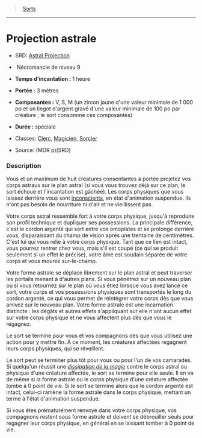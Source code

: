 ﻿---
!Spell
Family: SpellHD
Level: 9
Type: Nécromancie
CastingTime: 1 heure
Range: 3 mètres
Components: V, S, M (un zircon jaune d'une valeur minimale de 1 000 po et un lingot d'argent gravé d'une valeur minimale de 100 po par créature ; le sort consomme ces composantes)
Duration: spéciale
Classes: '[Clerc](hd_cleric.md), [Magicien](hd_wizard.md), [Sorcier](hd_warlock.md)'
Id: spells_hd.md#projection-astrale
ParentLink: spells_hd.md#sorts
Name: Projection astrale
ParentName: Sorts
NameLevel: 1
AltName: '[Astral Projection](srd_spells_astral_projection.md)'
Source: (MDR p)(SRD)
Attributes: {}
---
> [Sorts](hd_spells.md)

---

# Projection astrale

- SRD: [Astral Projection](srd_spells_astral_projection.md)

-  Nécromancie de niveau 9

- **Temps d'incantation :** 1 heure

- **Portée :** 3 mètres

- **Composantes :** V, S, M (un zircon jaune d'une valeur minimale de 1 000 po et un lingot d'argent gravé d'une valeur minimale de 100 po par créature ; le sort consomme ces composantes)

- **Durée :** spéciale

- Classes: [Clerc](hd_cleric.md), [Magicien](hd_wizard.md), [Sorcier](hd_warlock.md)

- Source: (MDR p)(SRD)

### Description

Vous et un maximum de huit créatures consentantes à portée projetez vos corps astraux sur le plan astral (si vous vous trouvez déjà sur ce plan, le sort échoue et l'incantation est gâchée). Les corps physiques que vous laissez derrière vous sont [inconscients](hd_conditions_inconscient.md), en état d'animation suspendue. Ils n'ont pas besoin de nourriture ni d'air et ne vieillissent pas.

Votre corps astral ressemble fort à votre corps physique, jusqu'à reproduire son profil technique et dupliquer ses possessions. La principale différence, c'est le cordon argenté qui sort entre vos omoplates et se prolonge derrière vous, disparaissant du champ de vision après une trentaine de centimètres. C'est lui qui vous relie à votre corps physique. Tant que ce lien est intact, vous pourrez rentrer chez vous, mais s'il est coupé (ce qui se produit seulement si un effet le précise), votre âme est soudain séparée de votre corps et vous mourez sur-le-champ.

Votre forme astrale se déplace librement sur le plan astral et peut traverser les portails menant à d'autres plans. Si vous pénétrez sur un nouveau plan ou si vous retournez sur le plan où vous étiez lorsque vous avez lancé ce sort, votre corps et vos possessions physiques sont transportés le long du cordon argenté, ce qui vous permet de réintégrer votre corps dès que vous arrivez sur le nouveau plan. Votre forme astrale est une incarnation distincte : les dégâts et autres effets s'appliquant sur elle n'ont aucun effet sur votre corps physique et ne vous affectent plus dès que vous le regagnez.

Le sort se termine pour vous et vos compagnons dès que vous utilisez une action pour y mettre fin. À ce moment, les créatures affectées regagnent leurs corps physiques, qui se réveillent.

Le sort peut se terminer plus tôt pour vous ou pour l'un de vos camarades. Si quelqu'un réussit une _[dissipation de la magie](hd_spells_dissipation_de_la_magie.md)_ contre le corps astral ou physique d'une créature affectée, le sort se termine pour elle seule. Il en va de même si la forme astrale ou le corps physique d'une créature affectée tombe à 0 point de vie. Si le sort se termine alors que le cordon argenté est intact, celui-ci ramène la forme astrale dans le corps physique, mettant un terme à l'état d'animation suspendue.

Si vous êtes prématurément renvoyé dans votre corps physique, vos compagnons restent sous forme astrale et doivent se débrouiller seuls pour regagner leur corps physique, en général en se laissant tomber à 0 point de vie.

